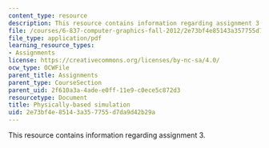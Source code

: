 ```yaml
---
content_type: resource
description: This resource contains information regarding assignment 3.
file: /courses/6-837-computer-graphics-fall-2012/2e73bf4e85143a357755d7da9d42b29a_MIT6_837F12_assn3.pdf
file_type: application/pdf
learning_resource_types:
- Assignments
license: https://creativecommons.org/licenses/by-nc-sa/4.0/
ocw_type: OCWFile
parent_title: Assignments
parent_type: CourseSection
parent_uid: 2f610a3a-4ade-e0ff-11e9-c0ece5c872d3
resourcetype: Document
title: Physically-based simulation
uid: 2e73bf4e-8514-3a35-7755-d7da9d42b29a
---
```

This resource contains information regarding assignment 3.